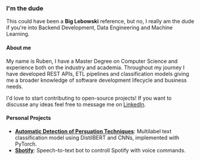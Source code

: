 ### I'm the dude
This could have been a **Big Lebowski** reference, but no, I really am the dude if you're into Backend Development, Data Engineering and Machine Learning.

#### About me
My name is Ruben, I have a Master Degree on Computer Science and experience both on the industry and academia. Throughout my journey I have developed REST APIs, ETL pipelines and classification models giving me a broader knowledge of software development lifecycle and business needs. 

I'd love to start contributing to open-source projects! If you want to discusse any ideas feel free to message me on [LinkedIn](https://www.linkedin.com/in/ruben-teimas/).

#### Personal Projects
- [**Automatic Detection of Persuation Techniques**](https://github.com/TeimasTeimoso/ADPT-AI): Multilabel text classification model using DistilBERT and CNNs, implemented with PyTorch.
- [**Sbotify**](https://github.com/TeimasTeimoso/Sbotify): Speech-to-text bot to controll Spotify with voice commands.

